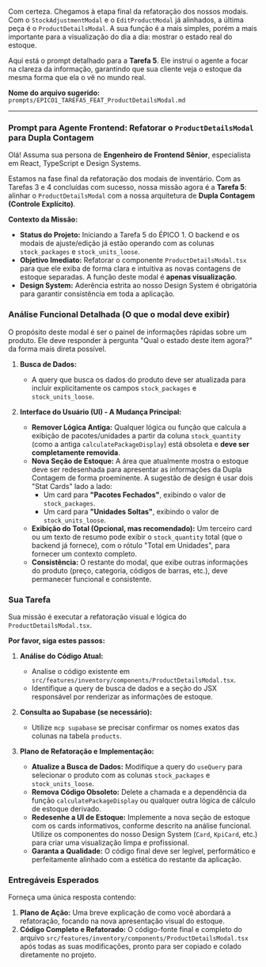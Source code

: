Com certeza. Chegamos à etapa final da refatoração dos nossos modais. Com o `StockAdjustmentModal` e o `EditProductModal` já alinhados, a última peça é o `ProductDetailsModal`. A sua função é a mais simples, porém a mais importante para a visualização do dia a dia: mostrar o estado real do estoque.

Aqui está o prompt detalhado para a **Tarefa 5**. Ele instrui o agente a focar na clareza da informação, garantindo que sua cliente veja o estoque da mesma forma que ela o vê no mundo real.

**Nome do arquivo sugerido:** `prompts/EPICO1_TAREFA5_FEAT_ProductDetailsModal.md`

---

### Prompt para Agente Frontend: Refatorar o `ProductDetailsModal` para Dupla Contagem

Olá! Assuma sua persona de **Engenheiro de Frontend Sênior**, especialista em React, TypeScript e Design Systems.

Estamos na fase final da refatoração dos modais de inventário. Com as Tarefas 3 e 4 concluídas com sucesso, nossa missão agora é a **Tarefa 5**: alinhar o `ProductDetailsModal` com a nossa arquitetura de **Dupla Contagem (Controle Explícito)**.

**Contexto da Missão:**

* **Status do Projeto:** Iniciando a Tarefa 5 do ÉPICO 1. O backend e os modais de ajuste/edição já estão operando com as colunas `stock_packages` e `stock_units_loose`.
* **Objetivo Imediato:** Refatorar o componente `ProductDetailsModal.tsx` para que ele exiba de forma clara e intuitiva as novas contagens de estoque separadas. A função deste modal é **apenas visualização**.
* **Design System:** Aderência estrita ao nosso Design System é obrigatória para garantir consistência em toda a aplicação.

### Análise Funcional Detalhada (O que o modal deve exibir)

O propósito deste modal é ser o painel de informações rápidas sobre um produto. Ele deve responder à pergunta "Qual o estado deste item agora?" da forma mais direta possível.

1.  **Busca de Dados:**
    * A query que busca os dados do produto deve ser atualizada para incluir explicitamente os campos `stock_packages` e `stock_units_loose`.

2.  **Interface do Usuário (UI) - A Mudança Principal:**
    * **Remover Lógica Antiga:** Qualquer lógica ou função que calcula a exibição de pacotes/unidades a partir da coluna `stock_quantity` (como a antiga `calculatePackageDisplay`) está obsoleta e **deve ser completamente removida**.
    * **Nova Seção de Estoque:** A área que atualmente mostra o estoque deve ser redesenhada para apresentar as informações da Dupla Contagem de forma proeminente. A sugestão de design é usar dois "Stat Cards" lado a lado:
        * Um card para **"Pacotes Fechados"**, exibindo o valor de `stock_packages`.
        * Um card para **"Unidades Soltas"**, exibindo o valor de `stock_units_loose`.
    * **Exibição do Total (Opcional, mas recomendado):** Um terceiro card ou um texto de resumo pode exibir o `stock_quantity` total (que o backend já fornece), com o rótulo "Total em Unidades", para fornecer um contexto completo.
    * **Consistência:** O restante do modal, que exibe outras informações do produto (preço, categoria, códigos de barras, etc.), deve permanecer funcional e consistente.

### Sua Tarefa

Sua missão é executar a refatoração visual e lógica do `ProductDetailsModal.tsx`.

**Por favor, siga estes passos:**

1.  **Análise do Código Atual:**
    * Analise o código existente em `src/features/inventory/components/ProductDetailsModal.tsx`.
    * Identifique a query de busca de dados e a seção do JSX responsável por renderizar as informações de estoque.

2.  **Consulta ao Supabase (se necessário):**
    * Utilize `mcp supabase` se precisar confirmar os nomes exatos das colunas na tabela `products`.

3.  **Plano de Refatoração e Implementação:**
    * **Atualize a Busca de Dados:** Modifique a query do `useQuery` para selecionar o produto com as colunas `stock_packages` e `stock_units_loose`.
    * **Remova Código Obsoleto:** Delete a chamada e a dependência da função `calculatePackageDisplay` ou qualquer outra lógica de cálculo de estoque derivado.
    * **Redesenhe a UI de Estoque:** Implemente a nova seção de estoque com os cards informativos, conforme descrito na análise funcional. Utilize os componentes do nosso Design System (`Card`, `KpiCard`, etc.) para criar uma visualização limpa e profissional.
    * **Garanta a Qualidade:** O código final deve ser legível, performático e perfeitamente alinhado com a estética do restante da aplicação.

### Entregáveis Esperados

Forneça uma única resposta contendo:

1.  **Plano de Ação:** Uma breve explicação de como você abordará a refatoração, focando na nova apresentação visual do estoque.
2.  **Código Completo e Refatorado:** O código-fonte final e completo do arquivo `src/features/inventory/components/ProductDetailsModal.tsx` após todas as suas modificações, pronto para ser copiado e colado diretamente no projeto.